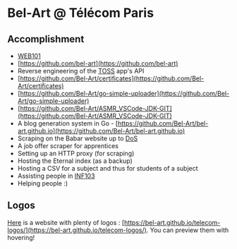 # Bel-Art @ Télécom Paris

## Accomplishment

- [WEB101](https://github.com/bel-art/WEB101)
- [https://github.com/bel-art](https://github.com/bel-art)
- Reverse engineering of the [TOSS](https://www.cs-sports.fr/toss/) app's API
- [https://github.com/Bel-Art/certificates](https://github.com/Bel-Art/certificates)
- [https://github.com/Bel-Art/go-simple-uploader](https://github.com/Bel-Art/go-simple-uploader)
- [https://github.com/Bel-Art/ASMR_VSCode-JDK-GIT](https://github.com/Bel-Art/ASMR_VSCode-JDK-GIT)
- A blog generation system in Go - [https://github.com/Bel-Art/bel-art.github.io](https://github.com/Bel-Art/bel-art.github.io)
- Scraping on the Babar website up to [DoS](https://en.wikipedia.org/wiki/Denial-of-service_attack)
- A job offer scraper for apprentices
- Setting up an HTTP proxy (for scraping)
- Hosting the Eternal index (as a backup)
- Hosting a CSV for a subject and thus for students of a subject
- Assisting people in [INF103](https://inf103.telecom-paris.fr/inf103/)
- Helping people :)

## Logos

[Here](https://bel-art.github.io/telecom-logos/) is a website with plenty of logos : [https://bel-art.github.io/telecom-logos/](https://bel-art.github.io/telecom-logos/). You can preview them with hovering!
